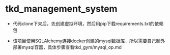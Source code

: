 # tkd_management_system

* 代码clone下来后，先创建虚拟环境，然后用pip下载requirements.txt的依赖包

* 该项目使用SQLAlchemy连接docker创建的mysql数据库，所以需要自己额外部署mysql容器，具体步骤查看tkd_gym/mysql_op.md
